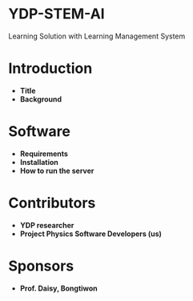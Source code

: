 # YDP-STEM-AI
 Learning Solution with Learning Management System

 # Introduction
 - **Title**
 - **Background**

 # Software
 - **Requirements**
 - **Installation**
 - **How to run the server**

 # Contributors
 - **YDP researcher**
 - **Project Physics Software Developers (us)**

 # Sponsors
 - **Prof. Daisy, Bongtiwon**
